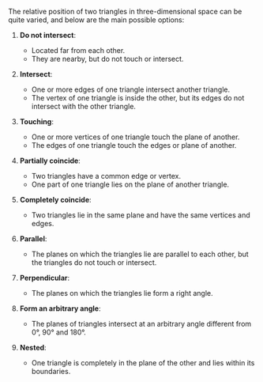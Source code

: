 The relative position of two triangles in three-dimensional space can be quite varied, and below are the main possible options:

1. **Do not intersect**:
    * Located far from each other.
    * They are nearby, but do not touch or intersect.

2. **Intersect**:
    * One or more edges of one triangle intersect another triangle.
    * The vertex of one triangle is inside the other, but its edges do not intersect with the other triangle.

3. **Touching**:
    * One or more vertices of one triangle touch the plane of another.
    * The edges of one triangle touch the edges or plane of another.
  
4. **Partially coincide**:
    * Two triangles have a common edge or vertex.
    * One part of one triangle lies on the plane of another triangle.

5. **Completely coincide**: 
    * Two triangles lie in the same plane and have the same vertices and edges.

6. **Parallel**:
    * The planes on which the triangles lie are parallel to each other, but the triangles do not touch or intersect.

7. **Perpendicular**:
    * The planes on which the triangles lie form a right angle.

8. **Form an arbitrary angle**:
    * The planes of triangles intersect at an arbitrary angle different from 0°, 90° and 180°.

9. **Nested**:
    * One triangle is completely in the plane of the other and lies within its boundaries.